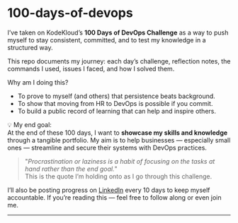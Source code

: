 # 100-days-of-devops

I’ve taken on KodeKloud’s **100 Days of DevOps Challenge** as a way to push myself to stay consistent, committed, and to test my knowledge in a structured way.  

This repo documents my journey: each day’s challenge, reflection notes, the commands I used, issues I faced, and how I solved them.  

Why am I doing this?  
- To prove to myself (and others) that persistence beats background.  
- To show that moving from HR to DevOps is possible if you commit.  
- To build a public record of learning that can help and inspire others.  

💡 My end goal:  
At the end of these 100 days, I want to **showcase my skills and knowledge** through a tangible portfolio. My aim is to help businesses — especially small ones — streamline and secure their systems with DevOps practices.  

> "_Procrastination or laziness is a habit of focusing on the tasks at hand rather than the end goal._"  
This is the quote I’m holding onto as I go through this challenge.  

I’ll also be posting progress on [LinkedIn](https://www.linkedin.com/in/rajoo-uddin/recent-activity/all/) every 10 days to keep myself accountable. If you’re reading this — feel free to follow along or even join me.  

---